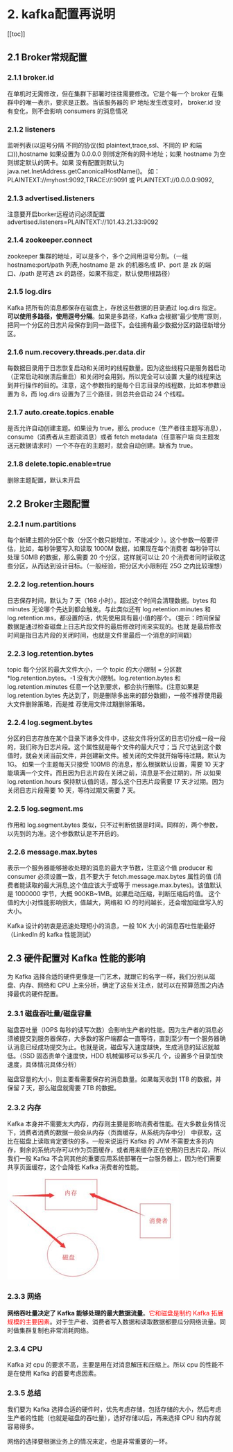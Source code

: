 # 2. kafka配置再说明
[[toc]]
## 2.1 Broker常规配置

### 2.1.1 broker.id 

在单机时无需修改，但在集群下部署时往往需要修改。它是个每一个 broker 在集群中的唯一表示，要求是正数。当该服务器的 IP 地址发生改变时， broker.id 没有变化，则不会影响 consumers 的消息情况 


### 2.1.2 listeners 

监听列表(以逗号分隔 不同的协议(如 plaintext,trace,ssl、不同的 IP 和端口)),hostname 如果设置为 0.0.0.0 则绑定所有的网卡地址；如果 hostname 为空 则绑定默认的网卡。如果 没有配置则默认为 java.net.InetAddress.getCanonicalHostName()。 如：PLAINTEXT://myhost:9092,TRACE://:9091 或 PLAINTEXT://0.0.0.0:9092,

### 2.1.3 advertised.listeners
注意要开启borker远程访问必须配置  advertised.listeners=PLAINTEXT://101.43.21.33:9092

### 2.1.4 zookeeper.connect 

zookeeper 集群的地址，可以是多个，多个之间用逗号分割。（一组 hostname:port/path 列表,hostname 是 zk 的机器名或 IP、port 是 zk 的端口、/path 是可选 zk 的路径，如果不指定，默认使用根路径）

### 2.1.5 log.dirs 

Kafka 把所有的消息都保存在磁盘上，存放这些数据的目录通过 log.dirs 指定。**可以使用多路径，使用逗号分隔**。如果是多路径，Kafka 会根据“最少使用”原则，把同一个分区的日志片段保存到同一路径下。会往拥有最少数据分区的路径新增分区。 

### 2.1.6 num.recovery.threads.per.data.dir 

每数据目录用于日志恢复启动和关闭时的线程数量。因为这些线程只是服务器启动（正常启动和崩溃后重启）和关闭时会用到。所以完全可以设置 大量的线程来达到并行操作的目的。注意，这个参数指的是每个日志目录的线程数，比如本参数设置为 8，而 log.dirs 设置为了三个路径，则总共会启动 24 个线程。 

### 2.1.7 auto.create.topics.enable 

是否允许自动创建主题。如果设为 true，那么 produce（生产者往主题写消息），consume（消费者从主题读消息）或者 fetch metadata（任意客户端 向主题发送元数据请求时）一个不存在的主题时，就会自动创建。缺省为 true。 

### 2.1.8 delete.topic.enable=true 

删除主题配置，默认未开启

## 2.2 Broker主题配置

### 2.2.1 num.partitions 

每个新建主题的分区个数（分区个数只能增加，不能减少 ）。这个参数一般要评估，比如，每秒钟要写入和读取 1000M 数据，如果现在每个消费者 每秒钟可以处理 50MB 的数据，那么需要 20 个分区，这样就可以让 20 个消费者同时读取这些分区，从而达到设计目标。（一般经验，把分区大小限制在 25G 之内比较理想） 

### 2.2.2 log.retention.hours 

日志保存时间，默认为 7 天（168 小时）。超过这个时间会清理数据。bytes 和 minutes 无论哪个先达到都会触发。与此类似还有 log.retention.minutes 和 log.retention.ms，都设置的话，优先使用具有最小值的那个。（提示：时间保留数据是通过检查磁盘上日志片段文件的最后修改时间来实现的。也就 是最后修改时间是指日志片段的关闭时间，也就是文件里最后一个消息的时间戳） 

### 2.2.3 log.retention.bytes 

topic 每个分区的最大文件大小，一个 topic 的大小限制 = 分区数*log.retention.bytes。-1 没有大小限制。log.retention.bytes 和 log.retention.minutes 任意一个达到要求，都会执行删除。(注意如果是 log.retention.bytes 先达到了，则是删除多出来的部分数据)，一般不推荐使用最大文件删除策略，而是推 荐使用文件过期删除策略。 

### 2.2.4 log.segment.bytes 

分区的日志存放在某个目录下诸多文件中，这些文件将分区的日志切分成一段一段的，我们称为日志片段。这个属性就是每个文件的最大尺寸；当 尺寸达到这个数值时，就会关闭当前文件，并创建新文件。被关闭的文件就开始等待过期。默认为 1G。 如果一个主题每天只接受 100MB 的消息，那么根据默认设置，需要 10 天才能填满一个文件。而且因为日志片段在关闭之前，消息是不会过期的，所 以如果 log.retention.hours 保持默认值的话，那么这个日志片段需要 17 天才过期。因为关闭日志片段需要 10 天，等待过期又需要 7 天。

### 2.2.5 log.segment.ms 

作用和 log.segment.bytes 类似，只不过判断依据是时间。同样的，两个参数，以先到的为准。这个参数默认是不开启的。 

### 2.2.6 message.max.bytes 

表示一个服务器能够接收处理的消息的最大字节数，注意这个值 producer 和 consumer 必须设置一致，且不要大于 fetch.message.max.bytes 属性的值 (消费者能读取的最大消息,这个值应该大于或等于 message.max.bytes)。该值默认是 1000000 字节，大概 900KB~1MB。如果启动压缩，判断压缩后的值。 这个值的大小对性能影响很大，值越大，网络和 IO 的时间越长，还会增加磁盘写入的大小。 

Kafka 设计的初衷是迅速处理短小的消息，一般 10K 大小的消息吞吐性能最好（LinkedIn 的 kafka 性能测试）

## 2.3 硬件配置对 Kafka 性能的影响

为 Kafka 选择合适的硬件更像是一门艺术，就跟它的名字一样，我们分别从磁盘、内存、网络和 CPU 上来分析，确定了这些关注点，就可以在预算范围之内选择最优的硬件配置。

### 2.3.1 磁盘吞吐量/磁盘容量 

磁盘吞吐量（IOPS 每秒的读写次数）会影响生产者的性能。因为生产者的消息必须被提交到服务器保存，大多数的客户端都会一直等待，直到至少有一个服务器确认消息已经成功提交为止。也就是说，磁盘写入速度越快，生成消息的延迟就越低。（SSD 固态贵单个速度快，HDD 机械偏移可以多买几 个，设置多个目录加快速度，具体情况具体分析） 

磁盘容量的大小，则主要看需要保存的消息数量。如果每天收到 1TB 的数据，并保留 7 天，那么磁盘就需要 7TB 的数据。 

### 2.3.2 内存

Kafka 本身并不需要太大内存，内存则主要是影响消费者性能。在大多数业务情况下，消费者消费的数据一般会从内存（页面缓存，从系统内存中分） 中获取，这比在磁盘上读取肯定要快的多。一般来说运行 Kafka 的 JVM 不需要太多的内存，剩余的系统内存可以作为页面缓存，或者用来缓存正在使用的日志片段，所以我们一般 Kafka 不会同其他的重要应用系统部署在一台服务器上，因为他们需要共享页面缓存，这个会降低 Kafka 消费者的性能。
<a data-fancybox title="kafka" href="./image/kafka04.jpg">![kafka](./image/kafka04.jpg)</a>

### 2.3.3 网络

**网络吞吐量决定了 Kafka 能够处理的最大数据流量**。<font color='red'>它和磁盘是制约 Kafka 拓展规模的主要因素</font>。对于生产者、消费者写入数据和读取数据都要瓜分网络流量。同时做集群复制也非常消耗网络。 

### 2.3.4 CPU

Kafka 对 cpu 的要求不高，主要是用在对消息解压和压缩上。所以 cpu 的性能不是在使用 Kafka 的首要考虑因素。 

### 2.3.5 总结

我们要为 Kafka 选择合适的硬件时，优先考虑存储，包括存储的大小，然后考虑生产者的性能（也就是磁盘的吞吐量），选好存储以后，再来选择 CPU 和内存就容易得多。

网络的选择要根据业务上的情况来定，也是非常重要的一环。